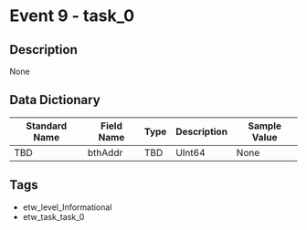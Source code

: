 # Event 9 - task_0

## Description
None

## Data Dictionary
|Standard Name|Field Name|Type|Description|Sample Value|
|---|---|---|---|---|
|TBD|bthAddr|TBD|UInt64|None|None|

## Tags
* etw_level_Informational
* etw_task_task_0